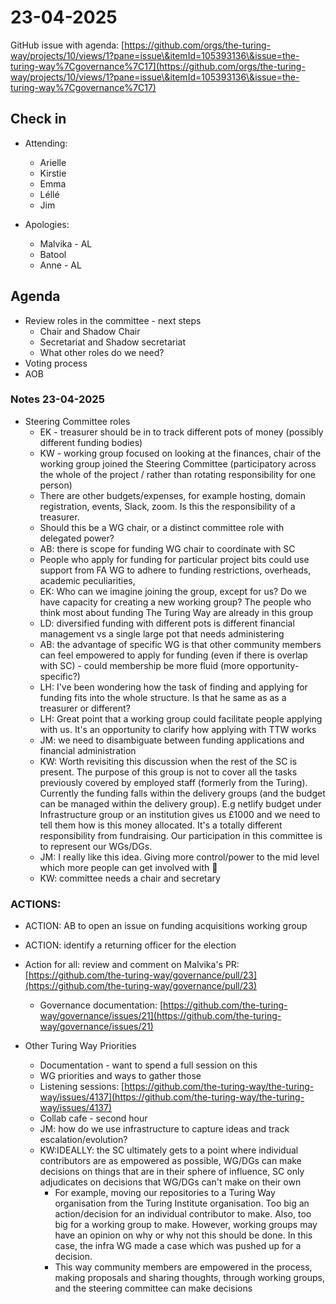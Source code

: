 # 23-04-2025 

GitHub issue with agenda: [https://github.com/orgs/the-turing-way/projects/10/views/1?pane=issue\&itemId=105393136\&issue=the-turing-way%7Cgovernance%7C17](https://github.com/orgs/the-turing-way/projects/10/views/1?pane=issue\&itemId=105393136\&issue=the-turing-way%7Cgovernance%7C17)

## Check in

* Attending:
   * Arielle
   * Kirstie
   * Emma
   * Léllé
   * Jim

* Apologies:
   * Malvika - AL
   * Batool
   * Anne - AL

## Agenda

* Review roles in the committee - next steps
  * Chair and Shadow Chair
  * Secretariat and Shadow secretariat
  * What other roles do we need?
* Voting process
* AOB

### Notes 23-04-2025

* Steering Committee roles
  * EK - treasurer should be in to track different pots of money (possibly different funding bodies)
  * KW - working group focused on looking at the finances, chair of the working group joined the Steering Committee (participatory across the whole of the project / rather than rotating responsibility for one person)
  * There are other budgets/expenses, for example hosting, domain registration, events, Slack, zoom. Is this the responsibility of a treasurer.
  * Should this be a WG chair, or a distinct committee role with delegated power?
  * AB: there is scope for funding WG chair to coordinate with SC
  * People who apply for funding for particular project bits could use support from FA WG to adhere to funding restrictions, overheads, academic peculiarities,
  * EK: Who can we imagine joining the group, except for us? Do we have capacity for creating a new working group? The people who think most about funding The Turing Way are already in this group
  * LD: diversified funding with different pots is different financial management vs a single large pot that needs administering
  * AB: the advantage of specific WG is that other community members can feel empowered to apply for funding (even if there is overlap with SC) - could membership be more fluid (more opportunity-specific?)
  * LH: I've been wondering how the task of finding and applying for funding fits into the whole structure. Is that he same as as a treasurer or different?
  * LH: Great point that a working group could facilitate people applying with us. It's an opportunity to clarify how applying with TTW works
  * JM: we need to disambiguate between funding applications and financial administration
  * KW: Worth revisiting this discussion when the rest of the SC is present. The purpose of this group is not to cover all the tasks previously covered by employed staff (formerly from the Turing). Currently the funding falls within the delivery groups (and the budget can be managed within the delivery group). E.g netlify budget under Infrastructure group or an institution gives us £1000 and we need to tell them how is this money allocated. It's a totally different responsibility from fundraising. Our participation in this committee is to represent our WGs/DGs. 
  * JM: I really like this idea. Giving more control/power to the mid level which more people can get involved with 🎉
  * KW: committee needs a chair and secretary

### ACTIONS:

* ACTION: AB to open an issue on funding acquisitions working group
* ACTION: identify a returning officer for the election 
* Action for all: review and comment on Malvika's PR: [https://github.com/the-turing-way/governance/pull/23](https://github.com/the-turing-way/governance/pull/23)
   * Governance documentation: [https://github.com/the-turing-way/governance/issues/21](https://github.com/the-turing-way/governance/issues/21)

* Other Turing Way Priorities
  * Documentation - want to spend a full session on this
  * WG priorities and ways to gather those 
  * Listening sessions: [https://github.com/the-turing-way/the-turing-way/issues/4137](https://github.com/the-turing-way/the-turing-way/issues/4137)
  * Collab cafe - second hour 
  * JM: how do we use infrastructure to capture ideas and track escalation/evolution? 
  * KW:IDEALLY: the SC ultimately gets to a point where individual contributors are as empowered as possible, WG/DGs can make decisions on things that are in their sphere of influence, SC only adjudicates on decisions that WG/DGs can't make on their own 
    * For example, moving our repositories to a Turing Way organisation from the Turing Institute organisation. Too big an action/decision for an individual contributor to make. Also, too big for a working group to make. However, working groups may have an opinion on why or why not this should be done. In this case, the infra WG made a case which was pushed up for a decision.
    * This way community members are empowered in the process, making proposals and sharing thoughts, through working groups, and the steering committee can make decisions

